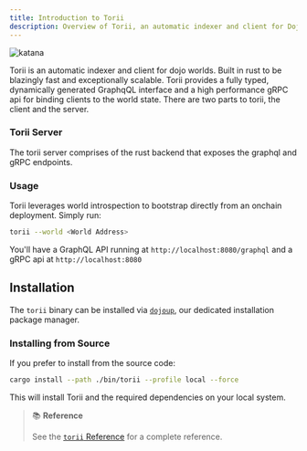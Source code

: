```yaml
---
title: Introduction to Torii
description: Overview of Torii, an automatic indexer and client for Dojo worlds, featuring GraphQL and gRPC APIs for efficient world state management.
---
```


![katana](/torii-icon-word.png)

Torii is an automatic indexer and client for dojo worlds. Built in rust to be blazingly fast and exceptionally scalable. Torii provides a fully typed, dynamically generated GraphqQL interface and a high performance gRPC api for binding clients to the world state. There are two parts to torii, the client and the server.

### Torii Server

The torii server comprises of the rust backend that exposes the graphql and gRPC endpoints.

<!-- ### Torii Client

Torii client interfaces with the server to provide an easy to use api for your clients:

- [wasm](/client/dojojs.md#dojoenginetorii-wasm)
- [unity](/client/sdk/unity.md)
- [c](/client/sdk/unity.md) -->

### Usage

Torii leverages world introspection to bootstrap directly from an onchain deployment. Simply run:

```sh
torii --world <World Address>
```

You'll have a GraphQL API running at `http://localhost:8080/graphql` and a gRPC api at `http://localhost:8080`

## Installation

The `torii` binary can be installed via [`dojoup`](/installation.mdx), our dedicated installation package manager.

### Installing from Source

If you prefer to install from the source code:

```sh
cargo install --path ./bin/torii --profile local --force
```

This will install Torii and the required dependencies on your local system.

> 📚 **Reference**
>
> See the [`torii` Reference](/toolchain/torii/reference.md) for a complete reference.
